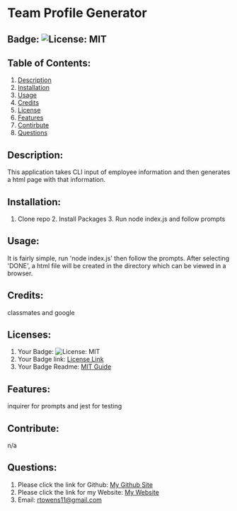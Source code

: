 # Team Profile Generator
## Badge: ![License: MIT](https://img.shields.io/badge/License-MIT-yellow.svg)
## Table of Contents:
  1. [Description](#description)
  2. [Installation](#installation)
  3. [Usage](#usage)
  4. [Credits](#credits)
  5. [License](#license)
  6. [Features](#features)
  7. [Contirbute](#contribute)
  8. [Questions](#questions)
## Description:
This application takes CLI input of employee information and then generates a html page with that information.
## Installation:
1. Clone repo 2. Install Packages 3. Run node index.js and follow prompts
## Usage:
It is fairly simple, run 'node index.js' then follow the prompts. After selecting 'DONE', a html file will be created in the directory which can be viewed in a browser.
## Credits:
classmates and google
## Licenses:
1. Your Badge: ![License: MIT](https://img.shields.io/badge/License-MIT-yellow.svg)
2. Your Badge link: <a href = "https://opensource.org/licenses/MIT">License Link</a>
3. Your Badge Readme: <a href = "https://gist.github.com/ckib16/8732561535ed766cd6b8">MIT Guide</a>
## Features:
inquirer for prompts and jest for testing
## Contribute:
n/a
## Questions:
1. Please click the link for Github: <a href = "https://github.com/undefined">My Github Site</a>
2. Please click the link for my Website: <a href = "https://drive.google.com/file/d/1DavIxJApDTwDOE-nPFZLvl5YGFczepXd/view">My Website</a>
3. Email: rtowens11@gmail.com 
